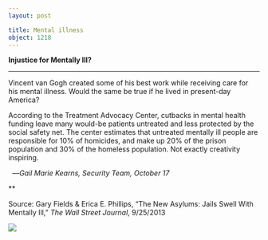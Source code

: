 ```yaml
---
layout: post

title: Mental illness
object: 1218
---
```

**Injustice for Mentally Ill?**

****

Vincent van Gogh created some of his best work while receiving care for his mental illness. Would the same be true if he lived in present-day America? 

According to the Treatment Advocacy Center, cutbacks in mental health funding leave many would-be patients untreated and less protected by the social safety net. The center estimates that untreated mentally ill people are responsible for 10% of homicides, and make up 20% of the prison population and 30% of the homeless population. Not exactly creativity inspiring.

  —*Gail Marie Kearns, Security Team, October 17*

**

Source: Gary Fields & Erica E. Phillips, “The New Asylums: Jails Swell With Mentally Ill,” *The Wall Street Journal*, 9/25/2013 

![]({{siteurl.base}}/images/13.10.17.Kearns.MentalIllnessEDIT-1.jpeg)
